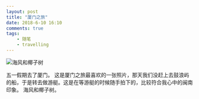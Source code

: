```yaml
---
layout: post
title: "厦门之旅"
date: 2018-6-10 16:10
comments: true
tags: 
	- 随笔
	- travelling
---
```

![海风和椰子树](https://i.loli.net/2018/06/10/5b1cdbe44ccb5.jpg)

五一假期去了厦门。
这是厦门之旅最喜欢的一张照片，那天我们没赶上去鼓浪屿的船，于是转去做游艇。这是在等游艇的时候随手拍下的，比较符合我心中的闽南印象。
海风和椰子树。
